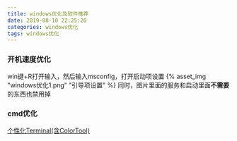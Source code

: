 ```yaml
---
title: windows优化及软件推荐
date: 2019-08-10 22:25:20
categories: windows优化
tags: windows优化
---
```

### 开机速度优化
win键+R打开输入，然后输入msconfig，打开启动项设置
{% asset_img "windows优化1.png" "引导项设置" %}
同时，图片里面的服务和启动里面**不需要**的东西也禁用掉
<!-- more -->
### cmd优化
[个性化Terminal(含ColorTool)](https://github.com/microsoft/terminal)